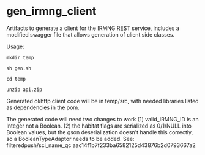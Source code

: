 # gen_irmng_client
Artifacts to generate a client for the IRMNG REST service, includes a modified swagger file that allows generation of client side classes. 

Usage:

	mkdir temp

	sh gen.sh

	cd temp

    unzip api.zip

Generated okhttp client code will be in temp/src, with needed libraries listed as dependencies in the pom.

The generated code will need two changes to work (1) valid_IRMNG_ID is an Integer not a Boolean.  (2) the habitat flags are serialized as 0/1/NULL into Boolean values, but the gson deserialization doesn't handle this correctly, so a BooleanTypeAdaptor needs to be added.  See: filteredpush/sci_name_qc aac14f1b7f233ba6582125d43876b2d0793667a2 
